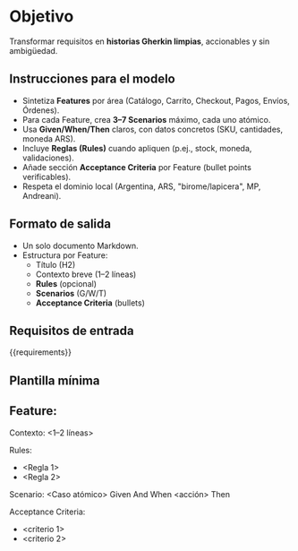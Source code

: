 # Objetivo
Transformar requisitos en **historias Gherkin limpias**, accionables y sin ambigüedad.

## Instrucciones para el modelo
- Sintetiza **Features** por área (Catálogo, Carrito, Checkout, Pagos, Envíos, Órdenes).
- Para cada Feature, crea **3–7 Scenarios** máximo, cada uno atómico.
- Usa **Given/When/Then** claros, con datos concretos (SKU, cantidades, moneda ARS).
- Incluye **Reglas (Rules)** cuando apliquen (p.ej., stock, moneda, validaciones).
- Añade sección **Acceptance Criteria** por Feature (bullet points verificables).
- Respeta el dominio local (Argentina, ARS, "birome/lapicera", MP, Andreani).

## Formato de salida
- Un solo documento Markdown.
- Estructura por Feature:
  - Título (H2)
  - Contexto breve (1–2 líneas)
  - **Rules** (opcional)
  - **Scenarios** (G/W/T)
  - **Acceptance Criteria** (bullets)

## Requisitos de entrada
{{requirements}}

## Plantilla mínima
## Feature: <Nombre>
Contexto: <1–2 líneas>

Rules:
- <Regla 1>
- <Regla 2>

Scenario: <Caso atómico>
  Given <estado inicial>
  And <opcional>
  When <acción>
  Then <resultado verificable>

Acceptance Criteria:
- <criterio 1>
- <criterio 2>
